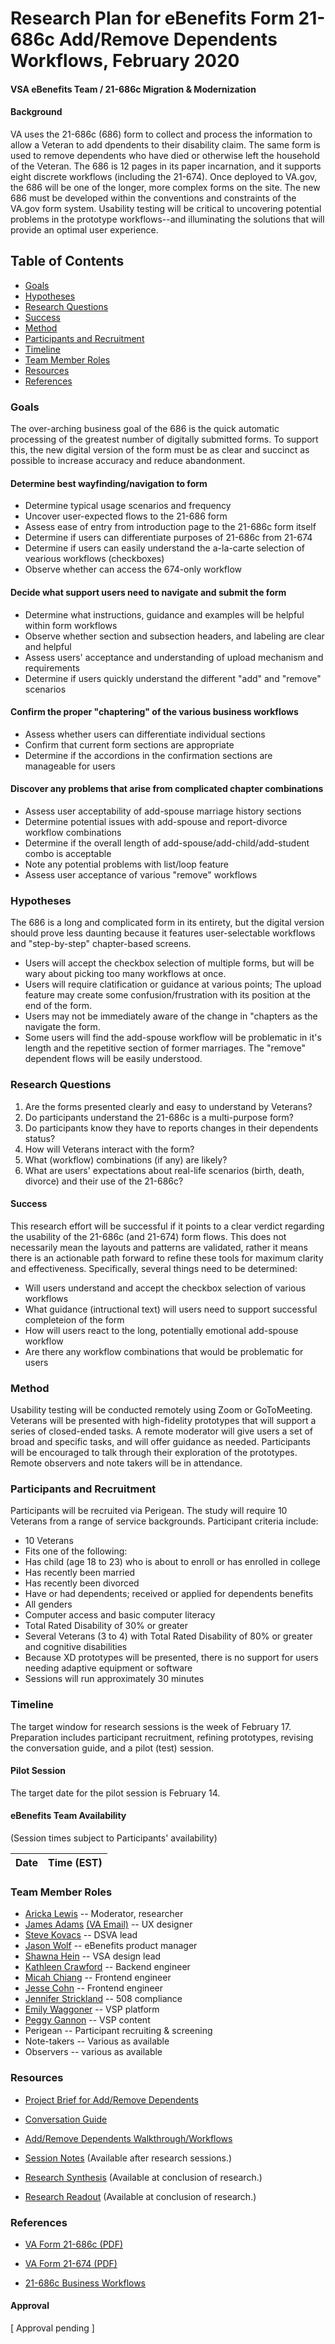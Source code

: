 # Research Plan for eBenefits Form 21-686c Add/Remove Dependents Workflows, February 2020  

#### VSA eBenefits Team / 21-686c Migration & Modernization

#### Background
VA uses the 21-686c (686) form to collect and process the information to allow a Veteran to add dpendents to their disability claim. The same form is used to remove dependents who have died or otherwise left the household of the Veteran. The 686 is 12 pages in its paper incarnation, and it supports eight discrete workflows (including the 21-674). Once deployed to VA.gov, the 686 will be one of the longer, more complex forms on the site. The new 686 must be developed within the conventions and constraints of the VA.gov form system. Usability testing will be critical to uncovering potential problems in the prototype workflows--and illuminating the solutions that will provide an optimal user experience.

## Table of Contents
- [Goals](#goals)
- [Hypotheses](#hypotheses)
- [Research Questions](#research-questions)
- [Success](#success)
- [Method](#method)
- [Participants and Recruitment](#participants-and-recruitment)
- [Timeline](#timeline)
- [Team Member Roles](team-member-roles)
- [Resources](#resources)
- [References](#references)

### Goals
The over-arching business goal of the 686 is the quick automatic processing of the greatest number of digitally submitted forms. To support this, the new digital version of the form must be as clear and succinct as possible to increase accuracy and reduce abandonment.

#### Determine best wayfinding/navigation to form
 - Determine typical usage scenarios and frequency
 - Uncover user-expected flows to the 21-686 form
 - Assess ease of entry from introduction page to the 21-686c form itself
 - Determine if users can differentiate purposes of 21-686c from 21-674
 - Determine if users can easily understand the a-la-carte selection of vearious workflows (checkboxes)
 - Observe whether can access the 674-only workflow

#### Decide what support users need to navigate and submit the form
 - Determine what instructions, guidance and examples will be helpful within form workflows
 - Observe whether section and subsection headers, and labeling are clear and helpful
 - Assess users' acceptance and understanding of upload mechanism and requirements
 - Determine if users quickly understand the different "add" and "remove" scenarios

#### Confirm the proper "chaptering" of the various business workflows
 - Assess whether users can differentiate individual sections
 - Confirm that current form sections are appropriate
 - Determine if the accordions in the confirmation sections are manageable for users

#### Discover any problems that arise from complicated chapter combinations
 - Assess user acceptability of add-spouse marriage history sections
 - Determine potential issues with add-spouse and report-divorce workflow combinations
 - Determine if the overall length of add-spouse/add-child/add-student combo is acceptable
 - Note any potential problems with list/loop feature
 - Assess user acceptance of various "remove" workflows

### Hypotheses
The 686 is a long and complicated form in its entirety, but the digital version should prove less daunting because it features user-selectable workflows and "step-by-step" chapter-based screens.

 - Users will accept the checkbox selection of multiple forms, but will be wary about picking too many workflows at once.
 - Users will require clatification or guidance at various points; The upload feature may create some confusion/frustration with its position at the end of the form.
 - Users may not be immediately aware of the change in "chapters as the navigate the form. 
 - Some users will find the add-spouse workflow will be problematic in it's length and the repetitive section of former marriages. The "remove" dependent flows will be easily understood.

### Research Questions
1. Are the forms presented clearly and easy to understand by Veterans?
2. Do participants understand the 21-686c is a multi-purpose form? 
3. Do participants know they have to reports changes in their dependents status?
4. How will Veterans interact with the form?
5. What (workflow) combinations (if any) are likely? 
6. What are users' expectations about real-life scenarios (birth, death, divorce) and their use of the 21-686c? 
  
#### Success
This research effort will be successful if it points to a clear verdict regarding the usability of the 21-686c (and 21-674) form flows. This does not necessarily mean the layouts and patterns are validated, rather it means there is an actionable path forward to refine these tools for maximum clarity and effectiveness. Specifically, several things need to be determined:
 - Will users understand and accept the checkbox selection of various workflows
 - What guidance (intructional text) will users need to support successful completeion of the form
 - How will users react to the long, potentially emotional add-spouse workflow
 - Are there any workflow combinations that would be problematic for users

### Method
Usability testing will be conducted remotely using Zoom or GoToMeeting. Veterans will be presented with high-fidelity prototypes that will support a series of closed-ended tasks. A remote moderator will give users a set of broad and specific tasks, and will offer guidance as needed. Participants will be encouraged to talk through their exploration of the prototypes. Remote observers and note takers will be in attendance.

### Participants and Recruitment
Participants will be recruited via Perigean. The study will require 10 Veterans from a range of service backgrounds. Participant criteria include:
- 10 Veterans
- Fits one of the following:
 - Has child (age 18 to 23) who is about to enroll or has enrolled in college
 - Has recently been married
 - Has recently been divorced
 - Have or had dependents; received or applied for dependents benefits
- All genders
- Computer access and basic computer literacy
- Total Rated Disability of 30% or greater
- Several Veterans (3 to 4) with Total Rated Disability of 80% or greater and cognitive disabilities
- Because XD prototypes will be presented, there is no support for users needing adaptive equipment or software
- Sessions will run approximately 30 minutes

### Timeline
The target window for research sessions is the week of February 17. Preparation includes participant recruitment, refining prototypes, revising the conversation guide, and a pilot (test) session. 

#### Pilot Session
The target date for the pilot session is February 14.

#### eBenefits Team Availability
(Session times subject to Participants' availability)

Date | Time (EST)
-----|-----------

### Team Member Roles
- [Aricka Lewis](aricka@adhoc.com) -- Moderator, researcher
- [James Adams](jadams@governmentcio.com) [(VA Email)](james-adams2@va.gov) -- UX designer
- [Steve Kovacs](steve.kovacs@va.gov) -- DSVA lead
- [Jason Wolf](jwolf@governmentcio.com) -- eBenefits product manager
- [Shawna Hein](shawna@adhocteam.us) -- VSA design lead
- [Kathleen Crawford](kcrawford@governmentcio.com) -- Backend engineer
- [Micah Chiang](micha@adhocteam.us) -- Frontend engineer
- [Jesse Cohn](jesse.cohn@adhocteam.us) -- Frontend engineer
- [Jennifer Strickland](jennifer.stricklandn@adhocteam.us) -- 508 compliance
- [Emily Waggoner](emily@adhocteam.us) -- VSP platform
- [Peggy Gannon](peggy@thesocompany.com) -- VSP content
- Perigean -- Participant recruiting & screening
- Note-takers -- Various as available
- Observers -- various as available

### Resources
- [Project Brief for Add/Remove Dependents](https://github.com/department-of-veterans-affairs/va.gov-team/blob/master/teams/vsa/teams/ebenefits/issue-briefs/apply-modify-dependents.md)

- [Conversation Guide](https://github.com/department-of-veterans-affairs/va.gov-team/blob/master/teams/vsa/teams/ebenefits/features/view-update-dependents/research-design/686-form-gating-0220/686-usability-conversation-guide.md)

- [Add/Remove Dependents Walkthrough/Workflows](https://xd.adobe.com/view/0f7759a1-b990-4d71-50c9-138d9e593fd0-7946/)

- [Session Notes]() (Available after research sessions.)

- [Research Synthesis]() (Available at conclusion of research.)

- [Research Readout]() (Available at conclusion of research.)

### References
 - [VA Form 21-686c (PDF)](https://www.vba.va.gov/pubs/forms/VBA-21-686C-ARE.pdf)
 
 - [VA Form 21-674 (PDF)](https://www.vba.va.gov/pubs/forms/VBA-21-674-ARE.pdf)
 
 - [21-686c Business Workflows](https://xd.adobe.com/view/380c70df-eb96-4008-79af-c210c9c795c1-4e3d/)

#### Approval
[ Approval pending ]


